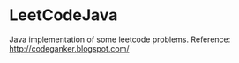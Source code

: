 LeetCodeJava
============
Java implementation of some leetcode problems.
Reference: http://codeganker.blogspot.com/
